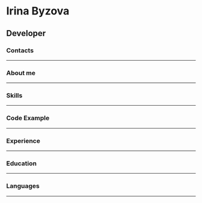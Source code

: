 # Irina Byzova
## Developer
### Contacts
--- 
### About me
---
### Skills
---
### Code Example
---
### Experience
---
### Education
--- 
### Languages
---
